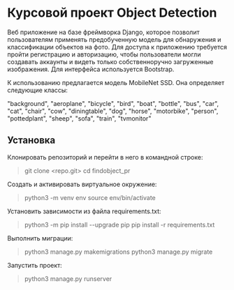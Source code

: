 # Курсовой проект Object Detection

Веб приложение на базе фреймворка Django, которое позволит пользователям применять предобученную модель для обнаружения и классификации объектов на фото.
Для доступа к приложению требуется пройти регистрацию и авторизацию, чтобы пользователи могли создавать аккаунты и видеть только собственноручно загруженные изображения. Для интерфейса используется Bootstrap.

К использованию предлагается модель MobileNet SSD. Она определяет следующие классы:

"background", "aeroplane", "bicycle", "bird", "boat", "bottle", "bus", "car", "cat", "chair", "cow", "diningtable", "dog", "horse", "motorbike", "person", "pottedplant", "sheep", "sofa", "train", "tvmonitor"

## Установка

Клонировать репозиторий и перейти в него в командной строке:

> git clone <repo.git>
> cd findobject_pr

Cоздать и активировать виртуальное окружение:

> python3 -m venv env
> source env/bin/activate

Установить зависимости из файла requirements.txt:

> python3 -m pip install --upgrade pip
> pip install -r requirements.txt

Выполнить миграции:

> python3 manage.py makemigrations
> python3 manage.py migrate

Запустить проект:

> python3 manage.py runserver
